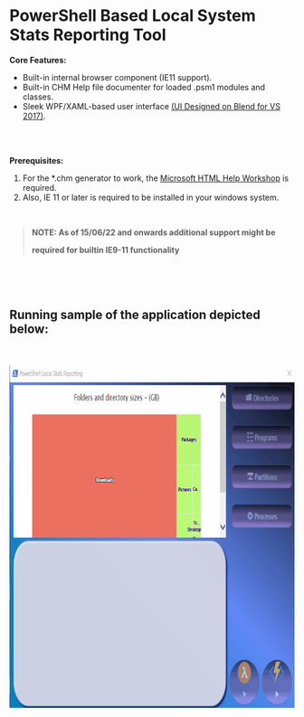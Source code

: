# PowerShell Based Local System Stats Reporting Tool

 
 __Core Features:__
- Built-in internal browser component (IE11 support).
- Built-in CHM Help file documenter for loaded .psm1 modules and classes.
- Sleek WPF/XAML-based user interface [(UI Designed on Blend for VS 2017)](https://docs.microsoft.com/en-us/visualstudio/xaml-tools/creating-a-ui-by-using-blend-for-visual-studio?view=vs-2022).


<br>
<br>

__Prerequisites:__
1. For the *.chm generator to work, the [Microsoft HTML Help Workshop](https://docs.microsoft.com/en-us/previous-versions/windows/desktop/htmlhelp/microsoft-html-help-downloads) is required.
2. Also, IE 11 or later is required to be installed in your windows system.

<br>

> **NOTE: As of 15/06/22 and onwards additional support might be**
> 
> **required for builtin IE9-11 functionality**

<br/>
<br/>
<br/>

## Running sample of the application depicted below:
<br/>
<br/>

<img src="https://github.com/chrdek/PSStatsReporting/raw/main/gif/animation-demo.gif" alt="Default Screen Capture" data-canonical-src="https://github.com/chrdek/PSStatsReporting/raw/main/gif/animation-demo.gif" width="833" height="606" />
